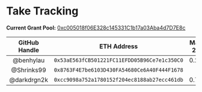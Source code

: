 # Take Tracking

**Current Grant Pool:** [0xc005018f06E328c145331C1b17a03Aba4d7D7E8c](https://etherscan.io/address/0xc005018f06E328c145331C1b17a03Aba4d7D7E8c)

| GitHub Handle | ETH Address                                  | May 26 | Jun 9 | Jun 23 | Jul 7 |
|:-------------:|:--------------------------------------------:|:------:|:-----:|:------:|:-----:|
| @benhylau     | `0x53aE563fCB501221FC11EFDD05B96Ce7e1c350C0` |   0.28 |       |        |       |
| @Shrinks99    | `0x8763F4E7be6103D430FA54680Ce6A40F444F1678` |        |       |        |       |
| @darkdrgn2k   | `0xcc9098a752a1780152f204ec8188ab27ecc461db` |  0.74  | 0.32  |        |       |
